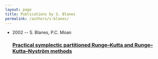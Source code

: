 ```yaml
---
layout: page
title: Publications by S. Blanes
permalink: /authors/s-blanes/
---
```


<ul class="post-list">
<li><span class='post-meta'>2002 -- S. Blanes, P.C. Moan</span><h3><a class='post-link' href='../../practical-symplectic-partitioned-runge-kutta-and-runge-kutta-nystrom-methods'>Practical symplectic partitioned Runge–Kutta and Runge–Kutta–Nyström methods</a></h3></li>

</ul>
